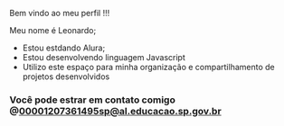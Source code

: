 Bem vindo ao meu perfil !!!

Meu nome é Leonardo;

- Estou estdando Alura;
- Estou desenvolvendo linguagem Javascript
- Utilizo este espaço para minha organização e compartilhamento de projetos desenvolvidos

### Você pode estrar em contato comigo @00001207361495sp@al.educacao.sp.gov.br
